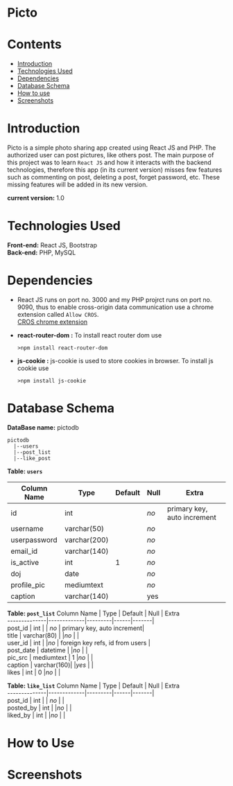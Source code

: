 # Picto

# Contents
* [Introduction](#introduction)
* [Technologies Used](#technologies-used)
* [Dependencies](#dependencies)
* [Database Schema](#database-schema)
* [How to use](#how-to-use)
* [Screenshots](#screenshots)

# Introduction

Picto is a simple photo sharing app created using React JS and PHP. The authorized user can post pictures, like others post.
The main purpose of this project was to learn ```React JS``` and how it interacts with the backend technologies, therefore this app (in its current version) misses few features such as  commenting on post, deleting a post, forget password, etc. These missing features will be added in its new version.

**current version:** 1.0


# Technologies Used

**Front-end:** React JS, Bootstrap  
**Back-end:** PHP, MySQL


# Dependencies

* React JS runs on port no. 3000 and my PHP projrct runs on port no. 9090, thus to enable cross-origin data communication use a chrome extension called ```Allow CROS```.  
  [CROS chrome extension](https://chrome.google.com/webstore/detail/allow-cors-access-control/lhobafahddgcelffkeicbaginigeejlf?hl=en)
  <p></p>
 * **react-router-dom :** To install react router dom use
   ```
   >npm install react-router-dom
   ```
 * **js-cookie :** js-cookie is used to store cookies in browser. To install js cookie use
   ```
   >npm install js-cookie
   ```

# Database Schema

**DataBase name:** pictodb  
 ```
 pictodb
   |--users
   |--post_list
   |--like_post
 ```
<p></p>

**Table:  ```users```**

Column Name   | Type        | Default | Null | Extra  
--------------|-------------|---------|------|-------|  
id            | int         |         | _no_ | primary key, auto increment|  
username      | varchar(50) |         |_no_  |       |  
userpassword  | varchar(200)|         |_no_  |       |  
email_id      | varchar(140)|         |_no_  |       |  
is_active     | int         |   1     |_no_  |       |  
doj           |date         |         |_no_  |       |  
profile_pic   |mediumtext   |         |_no_  |       |  
caption       | varchar(140)|         | yes  |       |  


**Table:  ```post_list```**
Column Name   | Type        | Default | Null | Extra  
--------------|-------------|---------|------|-------|  
post_id       | int         |         | _no_ | primary key, auto increment|  
title         | varchar(80) |         |_no_  |       |  
user_id       | int         |         |_no_  | foreign key refs, id from users |  
post_date     | datetime    |         |_no_  |       |  
pic_src       | mediumtext  |   1     |_no_  |       |  
caption       | varchar(160)|         |_yes_ |       |  
likes         | int         |   0     |_no_  |       |  


**Table: ```like_list```**
Column Name   | Type        | Default | Null | Extra  
--------------|-------------|---------|------|-------|  
post_id       | int         |         | _no_ |       |  
posted_by     | int         |         |_no_  |       |  
liked_by      | int         |         |_no_  |       |


# How to Use

# Screenshots

